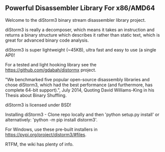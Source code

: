 Powerful Disassembler Library For x86/AMD64
-----------

Welcome to the diStorm3 binary stream disassembler library project.

diStorm3 is really a decomposer, which means it takes an instruction and returns a binary structure which describes it rather than static text, which is great for advanced binary code analysis.

diStorm3 is super lightweight (~45KB), ultra fast and easy to use (a single API)!

For a tested and light hooking library see the https://github.com/gdabah/distormx project.

"We benchmarked five popular open-source disassembly libraries and chose diStorm3, which had the best performance (and furthermore, has complete 64-bit support).", July 2014, Quoting David Williams-King in his Thesis about Binary Shuffling.

diStorm3 is licensed under BSD!

Installing diStorm3 -
Clone repo locally and then 'python setup.py install' or alternatively: 'python -m pip install distorm3'.

For Windows, use these pre-built installers in https://pypi.org/project/distorm3/#files.

RTFM, the wiki has plenty of info.
